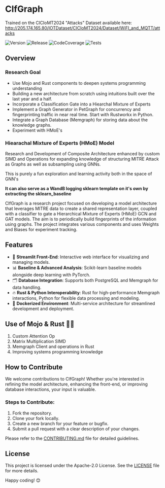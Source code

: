 # ClfGraph

Trained on the CICIoMT2024 "Attacks" Dataset available here:
http://205.174.165.80/IOTDataset/CICIoMT2024/Dataset/WiFI_and_MQTT/attacks


![Version](https://img.shields.io/badge/version-v0.1.0-blue)
![Release](https://img.shields.io/badge/release-latest-green)
![CodeCoverage](https://img.shields.io/codecov/c/gh/orion-constellation/clfGraph-mojo/main)
![Tests](https://github.com/orion-constellation/clfGraph-mojo/actions/workflows/ci.yml/badge.svg?branch=main&event=push)

## Overview

### Research Goal

- Use Mojo and Rust components to deepen systems programming understanding
- Building a new architecture from scratch using intuitions built over the last year and a half.
- Incorporate a Classification Gate into a Hiearchal Mixture of Experts
- Implement a Graph Generator in PetGraph for concurrency and fingerprinting traffic in near real time. Start with Rustworkx in Python.
- Integrate a Graph Database (Memgraph) for storing data about the knowledge graphs.
- Experiment with HMoE's

### Hiearachal Mixture of Experts (HMoE) Model

Research and Development of Composite Architecture enhanced by custom SIMD
and Operations for expanding knowledge of structuring MITRE Attack as Graphs
as well as subsampling using GNNs.

This is purely a fun exploration and learning activity both in the space of GNN's

**It can also serve as a WandB logging sklearn template on it's own by extracting the sklearn_baseline**


ClfGraph is a research project focused on developing a model architecture that leverages MITRE data to create a shared representation layer, coupled with a classifier to gate a Hierarchical Mixture of Experts (HMoE) GCN and GAT models. The aim is to periodically build fingerprints of the information using graphs. The project integrates various components and uses Weights and Biases for experiment tracking.

## Features

- 🧠 **Streamlit Front-End**: Interactive web interface for visualizing and managing models.
- 📊 **Baseline & Advanced Analysis**: Scikit-learn baseline models alongside deep learning with PyTorch.
- 🗂️ **Database Integration**: Supports both PostgreSQL and Memgraph for data handling.
- 🔥 **Rust & Python Interoperability**: Rust for high-performance Memgraph interactions, Python for flexible data processing and modeling.
- 🚀 **Dockerized Environment**: Multi-service architecture for streamlined development and deployment.

## Use of Mojo & Rust 🦀🔥

1. Custom Attention Op
2. Matrix Multiplication SIMD
3. Memgraph Client and operations in Rust
4. Improving systems programming knowledge

## How to Contribute

We welcome contributions to ClfGraph! Whether you're interested in refining the model architecture, enhancing the front-end, or improving database interactions, your input is valuable.

### Steps to Contribute:

1. Fork the repository.
2. Clone your fork locally.
3. Create a new branch for your feature or bugfix.
4. Submit a pull request with a clear description of your changes.

Please refer to the [CONTRIBUTING.md](CONTRIBUTING.md) file for detailed guidelines.

## License

This project is licensed under the Apache-2.0 License. See the [LICENSE](LICENSE) file for more details.

Happy coding! 😊